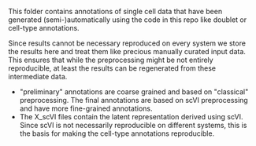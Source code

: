 This folder contains annotations of single cell data that have
been generated (semi-)automatically using the code in this repo
like doublet or cell-type annotations.

Since results cannot be necessary reproduced on every system
we store the results here and treat them like precious manually
curated input data. This ensures that while the preprocessing
might be not entirely reproducible, at least the results
can be regenerated from these intermediate data.

* "preliminary" annotations are coarse grained and based on "classical"
  preprocessing. The final annotations are based on scVI preprocessing and
  have more fine-grained annotations.
* The X_scVI files contain the latent representation derived using scVI.
  Since scVI is not necessarily reproducible on different systems,
  this is the basis for making the cell-type annotations reproducible.
